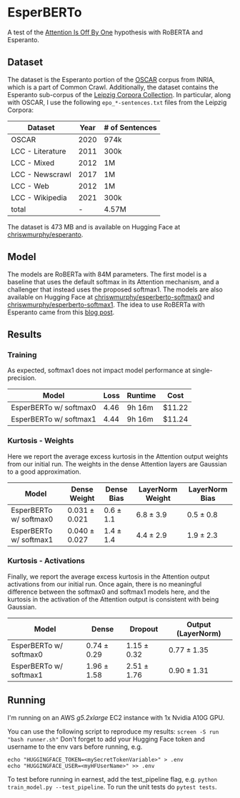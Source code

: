 # EsperBERTo
A test of the [Attention Is Off By One](https://www.evanmiller.org/attention-is-off-by-one.html) hypothesis with RoBERTA and Esperanto.

## Dataset
The dataset is the Esperanto portion of the [OSCAR](https://cdn-datasets.huggingface.co/EsperBERTo/data/oscar.eo.txt) corpus from INRIA, which is a part of Common Crawl.
Additionally, the dataset contains the Esperanto sub-corpus of the [Leipzig Corpora Collection](https://wortschatz.uni-leipzig.de/en/download/Esperanto).
In particular, along with OSCAR, I use the following `epo_*-sentences.txt` files from the Leipzig Corpora:

| Dataset          | Year | # of Sentences |
|------------------|------|----------------|
| OSCAR            | 2020 | 974k           |
| LCC - Literature | 2011 | 300k           |
| LCC - Mixed      | 2012 | 1M             |
| LCC - Newscrawl  | 2017 | 1M             |
| LCC - Web        | 2012 | 1M             |
| LCC - Wikipedia  | 2021 | 300k           |
| total            | -    | 4.57M          |

The dataset is 473 MB and is available on Hugging Face at [chriswmurphy/esperanto](https://huggingface.co/datasets/chriswmurphy/esperanto).

## Model
The models are RoBERTa with 84M parameters.
The first model is a baseline that uses the default softmax in its Attention mechanism, and a challenger that instead uses the proposed softmax1.
The models are also available on Hugging Face at [chriswmurphy/esperberto-softmax0](https://huggingface.co/chriswmurphy/esperberto-softmax0) and [chriswmurphy/esperberto-softmax1](https://huggingface.co/chriswmurphy/esperberto-softmax1). 
The idea to use RoBERTa with Esperanto came from this [blog post](https://huggingface.co/blog/how-to-train).

## Results

### Training
As expected, softmax1 does not impact model performance at single-precision.

| Model                  | Loss | Runtime | Cost   |
|------------------------|------|---------|--------|
| EsperBERTo w/ softmax0 | 4.46 | 9h 16m  | $11.22 |
| EsperBERTo w/ softmax1 | 4.44 | 9h 16m  | $11.24 |

### Kurtosis - Weights
Here we report the average excess kurtosis in the Attention output weights from our initial run.
The weights in the dense Attention layers are Gaussian to a good approximation.

| Model                  | Dense Weight      | Dense Bias    | LayerNorm Weight | LayerNorm Bias |
|------------------------|-------------------|---------------|------------------|----------------|
| EsperBERTo w/ softmax0 | $0.031 \pm 0.021$ | $0.6 \pm 1.1$ | $6.8 \pm 3.9$    | $0.5 \pm 0.8$  |
| EsperBERTo w/ softmax1 | $0.040 \pm 0.027$ | $1.4 \pm 1.4$ | $4.4 \pm 2.9$    | $1.9 \pm 2.3$  |

### Kurtosis - Activations
Finally, we report the average excess kurtosis in the Attention output activations from our initial run.
Once again, there is no meaningful difference between the softmax0 and softmax1 models here, and the kurtosis in the activation of the Attention output is consistent with being Gaussian.

| Model                  | Dense           | Dropout         | Output (LayerNorm) |
|------------------------|-----------------|-----------------|--------------------|
| EsperBERTo w/ softmax0 | $0.74 \pm 0.29$ | $1.15 \pm 0.32$ | $0.77 \pm 1.35$    |
| EsperBERTo w/ softmax1 | $1.96 \pm 1.58$ | $2.51 \pm 1.76$ | $0.90 \pm 1.31$    |

## Running
I'm running on an AWS _g5.2xlarge_ EC2 instance with 1x Nvidia A10G GPU.

You can use the following script to reproduce my results: `screen -S run "bash runner.sh"`
Don't forget to add your Hugging Face token and username to the env vars before running, e.g.
```
echo "HUGGINGFACE_TOKEN=<mySecretTokenVariable>" > .env
echo "HUGGINGFACE_USER=<myHFUserName>" >> .env
```
To test before running in earnest, add the test_pipeline flag, e.g. `python train_model.py --test_pipeline`.
To run the unit tests do `pytest tests`.
